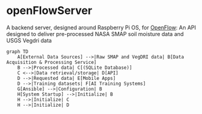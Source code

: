 # openFlowServer
A backend server, designed around Raspberry Pi OS, for [OpenFlow](https://github.com/tmart234/openFlow): An API designed to deliver pre-processed NASA SMAP soil moisture data and USGS Vegdri data

```mermaid
graph TD
    A[External Data Sources] -->|Raw SMAP and VegDRI data| B[Data Acquisition & Processing Service]
    B -->|Processed data| C[(SQLite Database)]
    C <-->|Data retrieval/storage| D[API]
    D -->|Requested data| E[Mobile Apps]
    D -->|Training datasets| F[AI Training Systems]
    G[Ansible] -->|Configuration| B
    H[System Startup] -->|Initialize| B
    H -->|Initialize| C
    H -->|Initialize| D
```
